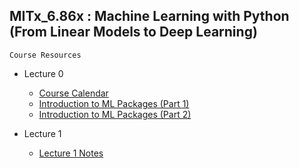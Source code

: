 ## MITx_6.86x : Machine Learning with Python (From Linear Models to Deep Learning)

`Course Resources`

* Lecture 0
  * [Course Calendar](https://github.com/nrx33/MITx_6.86x/blob/main/course_resources/course_calendar.pdf)<br> 
  * [Introduction to ML Packages (Part 1)](https://nbviewer.org/github/Varal7/ml-tutorial/blob/master/Part1.ipynb) <br>
  * [Introduction to ML Packages (Part 2)](https://nbviewer.org/github/Varal7/ml-tutorial/blob/master/Part2.ipynb)

* Lecture 1
  * [Lecture 1 Notes](https://github.com/nrx33/MITx_6.86x/blob/main/course_resources/lecture_1_notes.pdf)<br> 